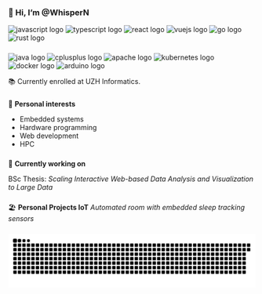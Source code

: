 ### 👋 Hi, I’m @WhisperN

<div float="left">
  <img src="https://cdn.jsdelivr.net/gh/devicons/devicon/icons/javascript/javascript-original.svg" height="25" alt="javascript logo" />
  <img src="https://cdn.jsdelivr.net/gh/devicons/devicon/icons/typescript/typescript-original.svg" height="25" alt="typescript logo"  />
  <img src="https://cdn.jsdelivr.net/gh/devicons/devicon/icons/react/react-original.svg" height="25" alt="react logo"  />
  <img src="https://cdn.jsdelivr.net/gh/devicons/devicon/icons/vuejs/vuejs-original.svg" height="25" alt="vuejs logo"  />
  <img src="https://cdn.jsdelivr.net/gh/devicons/devicon/icons/go/go-original.svg" height="25" alt="go logo"  />
  <img src="https://cdn.jsdelivr.net/gh/devicons/devicon/icons/rust/rust-original.svg" height="25" alt="rust logo"  />
</div>

###

<p float="left">
  <img src="https://cdn.jsdelivr.net/gh/devicons/devicon/icons/java/java-original.svg" height="25" width="25" alt="java logo"  />
  <img src="https://cdn.jsdelivr.net/gh/devicons/devicon/icons/cplusplus/cplusplus-original.svg" height="25" width="25" alt="cplusplus logo"  />
  <img src="https://cdn.jsdelivr.net/gh/devicons/devicon/icons/apache/apache-original.svg" height="25" width="25" alt="apache logo"  />
  <img src="https://cdn.jsdelivr.net/gh/devicons/devicon/icons/kubernetes/kubernetes-plain.svg" height="25" width="25" alt="kubernetes logo"  />
  <img src="https://cdn.jsdelivr.net/gh/devicons/devicon/icons/docker/docker-original.svg" height="25" width="25" alt="docker logo"  />
  <img src="https://cdn.jsdelivr.net/gh/devicons/devicon/icons/arduino/arduino-original.svg" height="25" width="25" alt="arduino logo"  />
</p>

📚 Currently enrolled at UZH Informatics.

###

🎯 **Personal interests**
- Embedded systems
- Hardware programming
- Web development
- HPC

###

🚀 **Currently working on**

BSc Thesis: _Scaling Interactive Web-based Data Analysis and Visualization to Large Data_

###

🏖️ **Personal Projects IoT**
_Automated room with embedded sleep tracking sensors_

###

<img src="https://raw.githubusercontent.com/WhisperN/WhisperN/output/snake.svg" alt="Snake animation" />

###

